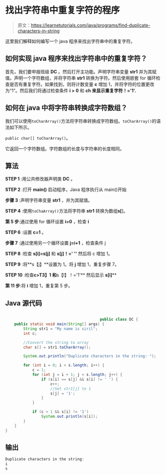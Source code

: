 # 找出字符串中重复字符的程序

> 原文：<https://learnetutorials.com/java/programs/find-duplicate-characters-in-string>

这里我们解释如何编写一个 java 程序来找出字符串中的重复字符。

## 如何实现 java 程序来找出字符串中的重复字符？

首先，我们要申报班级 **DC** 。然后打开主功能。声明字符串变量 **str1** 并为其赋值。声明一个字符数组，并将字符串 **str1** 转换为字符。然后使用嵌套 for 循环检查是否有重复字符。如果找到，则将计数变量 **c** 增加 1，并将字符的位置更改为“1”。然后我们将通过检查条件 **i > 0** 和 **ch 来显示重复字符！='1'.**

## 如何在 java 中将字符串转换成字符数组？

我们可以使用`toCharArray()`方法将字符串转换成字符数组。`toCharArray()`的语法如下所示。

`public char[] toCharArray()`。

它返回一个字符数组。字符数组的长度与字符串的长度相同。

## 算法

**STEP 1** :用公共修改器声明类 **DC** 。

**STEP 2** :打开 **main()** 启动程序，Java 程序执行从 main()开始

**步骤 3** :声明字符串变量 **str1** ，并为其赋值。

**STEP 4** :使用`toChaArray()`方法将字符串 **str1** 转换为数组**s[**]。

**第 5 步**:通过使用 for 循环设置 **i=0** ，检查 **i**

**STEP 6** :设置 **c=1** 。

**步骤 7** :通过使用另一个循环设置 **j=i+1** ，检查条件 j

**STEP 8** :检查 **s[i]=s[j]** 和 **s[j]！=' ''** 然后将 c 增加 1。

**STEP 9** :将**s【j】**设置为 1。将 **j** 增加 1，重复步骤 7。

**STEP 10** :检查**c>T3】1 和**s【I】！='1'** 然后显示 **s[i]****

**第 11 步**:将 **i** 增加 1，重复第 5 步。

## Java 源代码

```java

                                          public class DC {
    public static void main(String[] args) {
        String str1 = "My name is siril";
        int c;

        //Convert the string to array  
        char s[] = str1.toCharArray();

        System.out.println("Duplicate characters in the string: ");

        for (int i = 0; i < s.length; i++) {
            c = 1;
            for (int j = i + 1; j < s.length; j++) {
                if (s[i] == s[j] && s[i] != ' ') {
                    c++;
                    //Set str1[j] to 1
                    s[j] = '1';
                }
            }

            if (c > 1 && s[i] != '1')
                System.out.println(s[i]);
        }
    }
}

```

## 输出

```java
Duplicate characters in the string: 
i
s 
```